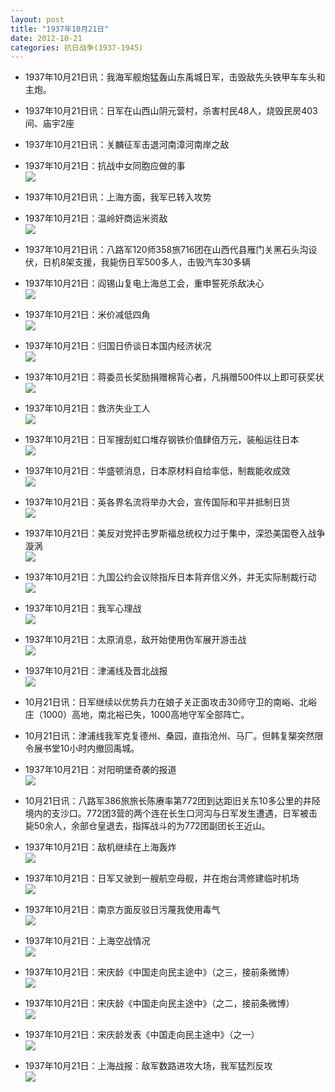 ```yaml
---
layout: post
title: "1937年10月21日"
date: 2012-10-21
categories: 抗日战争(1937-1945)
---
```


<meta name="referrer" content="no-referrer" />

- 1937年10月21日讯：我海军舰炮猛轰山东禹城日军，击毁敌先头铁甲车车头和主炮。 

- 1937年10月21日讯：日军在山西山阴元营村，杀害村民48人，烧毁民房403间、庙宇2座 

- 1937年10月21日讯：关麟征军击退河南漳河南岸之敌 

- 1937年10月21日：抗战中女同胞应做的事 <br/><img src="https://ww4.sinaimg.cn/large/aca367d8jw1dy368wqkq5j.jpg" />

- 1937年10月21日讯：上海方面，我军已转入攻势 

- 1937年10月21日：温岭奸商运米资敌 <br/><img src="https://ww3.sinaimg.cn/large/aca367d8jw1dy35dawqgoj.jpg" />

- 1937年10月21日讯：八路军120师358旅716团在山西代县雁门关黑石头沟设伏，日机8架支援，我毙伤日军500多人，击毁汽车30多辆 

- 1937年10月21日：阎锡山复电上海总工会，重申誓死杀敌决心 <br/><img src="https://ww4.sinaimg.cn/large/aca367d8jw1dy34iffl8pj.jpg" />

- 1937年10月21日：米价减低四角 <br/><img src="https://ww1.sinaimg.cn/large/aca367d8jw1dy33n2hyjjj.jpg" />

- 1937年10月21日：归国日侨谈日本国内经济状况 <br/><img src="https://ww2.sinaimg.cn/large/aca367d8jw1dy32rezsmkj.jpg" />

- 1937年10月21日：蒋委员长奖励捐赠棉背心者，凡捐赠500件以上即可获奖状 <br/><img src="https://ww3.sinaimg.cn/large/aca367d8jw1dy31wnxx4pj.jpg" />

- 1937年10月21日：救济失业工人 <br/><img src="https://ww2.sinaimg.cn/large/aca367d8jw1dy311hqjmwj.jpg" />

- 1937年10月21日：日军搜刮虹口堆存钢铁价值肆佰万元，装船运往日本 <br/><img src="https://ww4.sinaimg.cn/large/aca367d8jw1dy3061x4n2j.jpg" />

- 1937年10月21日：华盛顿消息，日本原材料自给率低，制裁能收成效 <br/><img src="https://ww4.sinaimg.cn/large/aca367d8jw1dy2yfrw57aj.jpg" />

- 1937年10月21日：英各界名流将举办大会，宣传国际和平并抵制日货 <br/><img src="https://ww2.sinaimg.cn/large/aca367d8jw1dy2xkdwasfj.jpg" />

- 1937年10月21日：美反对党抨击罗斯福总统权力过于集中，深恐美国卷入战争漩涡 <br/><img src="https://ww3.sinaimg.cn/large/aca367d8jw1dy2wowxw3pj.jpg" />

- 1937年10月21日：九国公约会议除指斥日本背弃信义外，并无实际制裁行动 <br/><img src="https://ww2.sinaimg.cn/large/aca367d8jw1dy2vtz5o87j.jpg" />

- 1937年10月21日：我军心理战 <br/><img src="https://ww3.sinaimg.cn/large/aca367d8jw1dy2u3l4bbxj.jpg" />

- 1937年10月21日：太原消息，敌开始使用伪军展开游击战 <br/><img src="https://ww4.sinaimg.cn/large/aca367d8jw1dy2t82kxkmj.jpg" />

- 1937年10月21日：津浦线及晋北战报 <br/><img src="https://ww2.sinaimg.cn/large/aca367d8jw1dy2sdg1qu3j.jpg" />

- 10月21日讯：日军继续以优势兵力在娘子关正面攻击30师守卫的南峪、北峪庄（1000）高地，南北裕已失，1000高地守军全部阵亡。 

- 10月21日讯：津浦线我军克复德州、桑园，直指沧州、马厂。但韩复榘突然限令展书堂10小时内撤回禹城。 

- 1937年10月21日：对阳明堡奇袭的报道 <br/><img src="https://ww3.sinaimg.cn/large/aca367d8jw1dy2rhqumt9j.jpg" />

- 10月21日讯：八路军386旅旅长陈赓率第772团到达距旧关东10多公里的井陉境内的支沙口。772团3营的两个连在长生口河沟与日军发生遭遇，日军被击毙50余人，余部仓皇退去，指挥战斗的为772团副团长王近山。 

- 1937年10月21日：敌机继续在上海轰炸 <br/><img src="https://ww4.sinaimg.cn/large/aca367d8jw1dy2qmrgs8uj.jpg" />

- 1937年10月21日：日军又驶到一艘航空母舰，并在炮台湾修建临时机场 <br/><img src="https://ww3.sinaimg.cn/large/aca367d8jw1dy2owbm4fqj.jpg" />

- 1937年10月21日：南京方面反驳日污蔑我使用毒气 <br/><img src="https://ww2.sinaimg.cn/large/aca367d8jw1dy2n5oqfrij.jpg" />

- 1937年10月21日：上海空战情况 <br/><img src="https://ww2.sinaimg.cn/large/aca367d8jw1dy2lfmdrafj.jpg" />

- 1937年10月21日：宋庆龄《中国走向民主途中》（之三，接前条微博） <br/><img src="https://ww2.sinaimg.cn/large/aca367d8jw1dy2kbkk9quj.jpg" />

- 1937年10月21日：宋庆龄《中国走向民主途中》（之二，接前条微博） <br/><img src="https://ww2.sinaimg.cn/large/aca367d8jw1dy2k15katkj.jpg" />

- 1937年10月21日：宋庆龄发表《中国走向民主途中》（之一） <br/><img src="https://ww3.sinaimg.cn/large/aca367d8jw1dy2jqsomggj.jpg" />

- 1937年10月21日：上海战报：敌军数路进攻大场，我军猛烈反攻 <br/><img src="https://ww4.sinaimg.cn/large/aca367d8jw1dy2i66r4pkj.jpg" />

